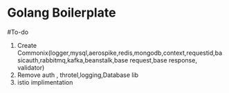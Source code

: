 # Golang Boilerplate

#To-do
1. Create Commonix(logger,mysql,aerospike,redis,mongodb,context,requestid,basicauth,rabbitmq,kafka,beanstalk,base request,base response, validator)
2. Remove auth , throtel,logging,Database lib
3. istio implimentation